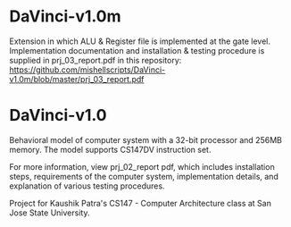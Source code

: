 # DaVinci-v1.0m
Extension in which ALU & Register file is implemented at the gate level. Implementation documentation and installation & testing procedure is supplied in prj_03_report.pdf in this repository: 
https://github.com/mishellscripts/DaVinci-v1.0m/blob/master/prj_03_report.pdf

# DaVinci-v1.0
Behavioral model of computer system with a 32-bit processor and 256MB memory. The model supports CS147DV instruction set.

For more information, view prj_02_report pdf, which includes installation steps, requirements of the computer system, implementation details, and explanation of various testing procedures.

Project for Kaushik Patra's CS147 - Computer Architecture class at San Jose State University.
